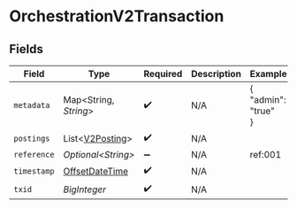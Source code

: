 # OrchestrationV2Transaction


## Fields

| Field                                                                                     | Type                                                                                      | Required                                                                                  | Description                                                                               | Example                                                                                   |
| ----------------------------------------------------------------------------------------- | ----------------------------------------------------------------------------------------- | ----------------------------------------------------------------------------------------- | ----------------------------------------------------------------------------------------- | ----------------------------------------------------------------------------------------- |
| `metadata`                                                                                | Map\<String, *String*>                                                                    | :heavy_check_mark:                                                                        | N/A                                                                                       | {<br/>"admin": "true"<br/>}                                                               |
| `postings`                                                                                | List\<[V2Posting](../../models/shared/V2Posting.md)>                                      | :heavy_check_mark:                                                                        | N/A                                                                                       |                                                                                           |
| `reference`                                                                               | *Optional\<String>*                                                                       | :heavy_minus_sign:                                                                        | N/A                                                                                       | ref:001                                                                                   |
| `timestamp`                                                                               | [OffsetDateTime](https://docs.oracle.com/javase/8/docs/api/java/time/OffsetDateTime.html) | :heavy_check_mark:                                                                        | N/A                                                                                       |                                                                                           |
| `txid`                                                                                    | *BigInteger*                                                                              | :heavy_check_mark:                                                                        | N/A                                                                                       |                                                                                           |